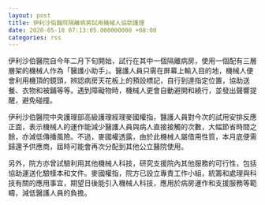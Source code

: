 ```yaml
---
layout: post
title: 伊利沙伯醫院隔離病房試用機械人協助護理
date: 2020-05-18 07:13:05.000000000 +08:00
categories: rss
---
```


伊利沙伯醫院自今年二月下旬開始，試行在其中一個隔離病房，使用一個配有三層層架的機械人作為「醫護小助手」。醫護人員只需在屏幕上輸入目的地，機械人便會利用機頂的鏡頭，辨認病房天花板上的預設標記，自行到達指定位置，協助送餐、衣物和被鋪等等。遇到障礙物時，機械人更會自動避開和繞行，並發出聲響提醒，避免碰撞。

伊利沙伯醫院中央護理部高級護理經理麥國權指，醫護人員對今次的試用安排反應正面，表示機械人的運作能減少醫護人員與病人直接接觸的次數，大幅節省時間之餘，亦減低傳播風險。不過，麥國權透露，由於此機械人屬借用性質，本月底便需歸還予供應商，屆時可能會再次分配到其他公立醫院使用。

另外，院方亦曾試驗利用其他機械人科技，研究支援院內其他服務的可行性，包括協助運送化驗樣本和文件。麥國權指，院方已設立專責工作小組，統籌和處理與科技有關的應用事宜，期望日後能引入機械人科技，應用於病房運作和支援服務等範疇，減低醫護人員的負擔。
